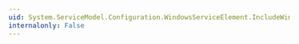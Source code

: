 ```yaml
---
uid: System.ServiceModel.Configuration.WindowsServiceElement.IncludeWindowsGroups
internalonly: False
---
```

